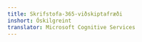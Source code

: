 ```yaml
---
title: Skrifstofa-365-viðskiptafræði
inshort: Óskilgreint
translator: Microsoft Cognitive Services
---
```




